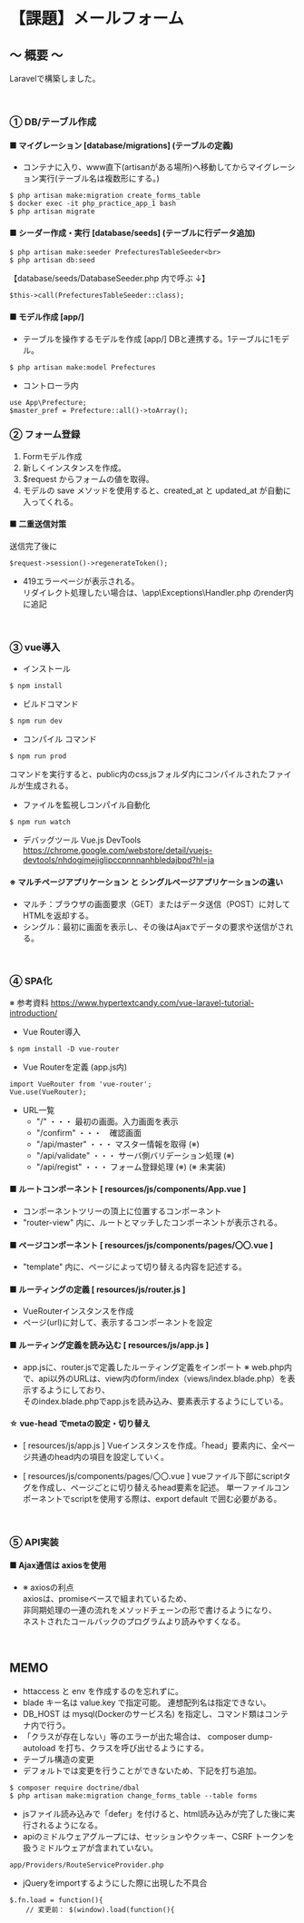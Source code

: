 # 【課題】メールフォーム　

## ～ 概要 ～

Laravelで構築しました。

<br>

### ① DB/テーブル作成

#### ■ マイグレーション [database/migrations] (テーブルの定義)
- コンテナに入り、www直下(artisanがある場所)へ移動してからマイグレーション実行(テーブル名は複数形にする。)

```
$ php artisan make:migration create_forms_table
$ docker exec -it php_practice_app_1 bash
$ php artisan migrate
```

#### ■ シーダー作成・実行 [database/seeds] (テーブルに行データ追加)

```
$ php artisan make:seeder PrefecturesTableSeeder<br>
$ php artisan db:seed
```

 【database/seeds/DatabaseSeeder.php 内で呼ぶ ↓】<br>
```
$this->call(PrefecturesTableSeeder::class);
```

#### ■ モデル作成 [app/]
- テーブルを操作するモデルを作成 [app/] DBと連携する。1テーブルに1モデル。
```
$ php artisan make:model Prefectures
```

- コントローラ内
```
use App\Prefecture;
$master_pref = Prefecture::all()->toArray();
```

### ② フォーム登録

1) Formモデル作成<br>
2) 新しくインスタンスを作成。<br>
3) $request からフォームの値を取得。<br>
4) モデルの save メソッドを使用すると、created_at と updated_at が自動に入ってくれる。

#### ■ 二重送信対策

送信完了後に
```
$request->session()->regenerateToken();
```

- 419エラーページが表示される。 <br>
リダイレクト処理したい場合は、\app\Exceptions\Handler.php のrender内に追記 

<br>

### ③ vue導入
- インストール
```
$ npm install
```

- ビルドコマンド
```
$ npm run dev
```

- コンパイル コマンド
```
$ npm run prod
```

コマンドを実行すると、public内のcss,jsフォルダ内にコンパイルされたファイルが生成される。

- ファイルを監視しコンパイル自動化
```
$ npm run watch
```

- デバッグツール Vue.js DevTools<br>
https://chrome.google.com/webstore/detail/vuejs-devtools/nhdogjmejiglipccpnnnanhbledajbpd?hl=ja


#### ※ マルチページアプリケーション と シングルページアプリケーションの違い
- マルチ：ブラウザの画面要求（GET）またはデータ送信（POST）に対してHTMLを返却する。
- シングル：最初に画面を表示し、その後はAjaxでデータの要求や送信がされる。

<br>

### ④ SPA化

※ 参考資料 https://www.hypertextcandy.com/vue-laravel-tutorial-introduction/

- Vue Router導入
```
$ npm install -D vue-router
```

- Vue Routerを定義 (app.js内)
```
import VueRouter from 'vue-router';
Vue.use(VueRouter);
```

- URL一覧
	- "/"              ・・・  最初の画面。入力画面を表示
  - "/confirm"       ・・・　確認画面
  - "/api/master"    ・・・  マスター情報を取得 (※)
  - "/api/validate"  ・・・  サーバ側バリデーション処理 (※)
  - "/api/regist"    ・・・  フォーム登録処理 (※)
(※ 未実装)

#### ■ ルートコンポーネント [ resources/js/components/App.vue ]
- コンポーネントツリーの頂上に位置するコンポーネント
- "router-view" 内に、ルートとマッチしたコンポーネントが表示される。

#### ■ ページコンポーネント [ resources/js/components/pages/〇〇.vue ]
- "template" 内に、ページによって切り替える内容を記述する。

#### ■ ルーティングの定義 [ resources/js/router.js ]
- VueRouterインスタンスを作成
- ページ(url)に対して、表示するコンポーネントを設定

#### ■ ルーティング定義を読み込む [ resources/js/app.js ]
- app.jsに、router.jsで定義したルーティング定義をインポート
※ web.php内で、api以外のURLは、view内のform/index（views/index.blade.php）を表示するようにしており、<br>
そのindex.blade.phpでapp.jsを読み込み、要素表示するようにしている。

#### ☆ vue-head でmetaの設定・切り替え  
- [ resources/js/app.js ]
Vueインスタンスを作成。「head」要素内に、全ページ共通のhead内の項目を設定していく。

- [ resources/js/components/pages/〇〇.vue ]
vueファイル下部にscriptタグを作成し、ページごとに切り替えるhead要素を記述。
単一ファイルコンポーネントでscriptを使用する際は、export default で囲む必要がある。

<br>

### ⑤ API実装
#### ■ Ajax通信は axiosを使用

- ※ axiosの利点<br>
axiosは、promiseベースで組まれているため、<br>
非同期処理の一連の流れをメソッドチェーンの形で書けるようになり、<br>
ネストされたコールバックのプログラムより読みやすくなる。

<br>

## MEMO
- httaccess と env を作成するのを忘れずに。
- blade  キー名は value.key で指定可能。 連想配列名は指定できない。
- DB_HOST は mysql(Dockerのサービス名) を指定し、コマンド類はコンテナ内で行う。
- 「クラスが存在しない」等のエラーが出た場合は、 composer dump-autoload を打ち、クラスを呼び出せるようにする。
- テーブル構造の変更
- デフォルトでは変更を行うことができないため、下記を打ち追加。
```
$ composer require doctrine/dbal
$ php artisan make:migration change_forms_table --table forms
```
- jsファイル読み込みで「defer」を付けると、html読み込みが完了した後に実行されるようになる。
- apiのミドルウェアグループには、セッションやクッキー、CSRF トークンを扱うミドルウェアが含まれていない。
```
app/Providers/RouteServiceProvider.php
```
- jQueryをimportするようにした際に出現した不具合
```
$.fn.load = function(){
	// 変更前： $(window).load(function(){
```